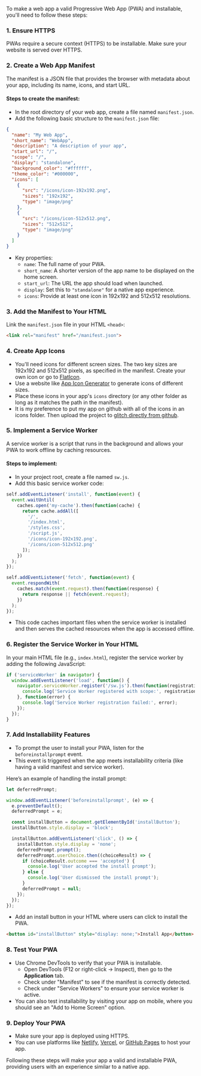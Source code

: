 To make a web app a valid Progressive Web App (PWA) and installable, you'll need to follow these steps:

### 1. **Ensure HTTPS**
   PWAs require a secure context (HTTPS) to be installable. Make sure your website is served over HTTPS.

### 2. **Create a Web App Manifest**
   The manifest is a JSON file that provides the browser with metadata about your app, including its name, icons, and start URL.

   #### Steps to create the manifest:
   - In the root directory of your web app, create a file named `manifest.json`.
   - Add the following basic structure to the `manifest.json` file:

   ```json
   {
     "name": "My Web App",
     "short_name": "WebApp",
     "description": "A description of your app",
     "start_url": "/",
     "scope": "/",
     "display": "standalone",
     "background_color": "#ffffff",
     "theme_color": "#000000",
     "icons": [
       {
         "src": "/icons/icon-192x192.png",
         "sizes": "192x192",
         "type": "image/png"
       },
       {
         "src": "/icons/icon-512x512.png",
         "sizes": "512x512",
         "type": "image/png"
       }
     ]
   }
   ```

   - Key properties:
     - `name`: The full name of your PWA.
     - `short_name`: A shorter version of the app name to be displayed on the home screen.
     - `start_url`: The URL the app should load when launched.
     - `display`: Set this to `"standalone"` for a native app experience.
     - `icons`: Provide at least one icon in 192x192 and 512x512 resolutions.

### 3. **Add the Manifest to Your HTML**
   Link the `manifest.json` file in your HTML `<head>`:

   ```html
   <link rel="manifest" href="/manifest.json">
   ```

### 4. **Create App Icons**
   - You'll need icons for different screen sizes. The two key sizes are 192x192 and 512x512 pixels, as specified in the manifest.  Create your own icon or go to [FlatIcon](https://www.flaticon.com/).
   - Use a website like [App Icon Generator](https://www.pwabuilder.com/imageGenerator) to generate icons of different sizes.
   - Place these icons in your app's `icons` directory (or any other folder as long as it matches the path in the manifest).
   - It is my preference to put my app on github with all of the icons in an icons folder. Then upload the project to [glitch directly from github](https://help.glitch.com/hc/en-us/articles/16287512580109-Importing-Code-from-GitHub#:~:text=Go%20to%20the%20Create%20Project,and%20then%20click%20Let's%20go.).

### 5. **Implement a Service Worker**
   A service worker is a script that runs in the background and allows your PWA to work offline by caching resources.

   #### Steps to implement:
   - In your project root, create a file named `sw.js`.
   - Add this basic service worker code:

   ```javascript
   self.addEventListener('install', function(event) {
     event.waitUntil(
       caches.open('my-cache').then(function(cache) {
         return cache.addAll([
           '/',
           '/index.html',
           '/styles.css',
           '/script.js',
           '/icons/icon-192x192.png',
           '/icons/icon-512x512.png'
         ]);
       })
     );
   });

   self.addEventListener('fetch', function(event) {
     event.respondWith(
       caches.match(event.request).then(function(response) {
         return response || fetch(event.request);
       })
     );
   });
   ```

   - This code caches important files when the service worker is installed and then serves the cached resources when the app is accessed offline.

### 6. **Register the Service Worker in Your HTML**
   In your main HTML file (e.g., `index.html`), register the service worker by adding the following JavaScript:

   ```javascript
   if ('serviceWorker' in navigator) {
     window.addEventListener('load', function() {
       navigator.serviceWorker.register('/sw.js').then(function(registration) {
         console.log('Service Worker registered with scope:', registration.scope);
       }, function(error) {
         console.log('Service Worker registration failed:', error);
       });
     });
   }
   ```

### 7. **Add Installability Features**
   - To prompt the user to install your PWA, listen for the `beforeinstallprompt` event.
   - This event is triggered when the app meets installability criteria (like having a valid manifest and service worker).

   Here’s an example of handling the install prompt:

   ```javascript
   let deferredPrompt;

   window.addEventListener('beforeinstallprompt', (e) => {
     e.preventDefault();
     deferredPrompt = e;

     const installButton = document.getElementById('installButton');
     installButton.style.display = 'block';

     installButton.addEventListener('click', () => {
       installButton.style.display = 'none';
       deferredPrompt.prompt();
       deferredPrompt.userChoice.then((choiceResult) => {
         if (choiceResult.outcome === 'accepted') {
           console.log('User accepted the install prompt');
         } else {
           console.log('User dismissed the install prompt');
         }
         deferredPrompt = null;
       });
     });
   });
   ```

   - Add an install button in your HTML where users can click to install the PWA.

   ```html
   <button id="installButton" style="display: none;">Install App</button>
   ```

### 8. **Test Your PWA**
   - Use Chrome DevTools to verify that your PWA is installable.
     - Open DevTools (F12 or right-click -> Inspect), then go to the **Application** tab.
     - Check under "Manifest" to see if the manifest is correctly detected.
     - Check under "Service Workers" to ensure your service worker is active.
   - You can also test installability by visiting your app on mobile, where you should see an "Add to Home Screen" option.

### 9. **Deploy Your PWA**
   - Make sure your app is deployed using HTTPS.
   - You can use platforms like [Netlify](https://www.netlify.com/), [Vercel](https://vercel.com/), or [GitHub Pages](https://pages.github.com/) to host your app.

Following these steps will make your app a valid and installable PWA, providing users with an experience similar to a native app.
